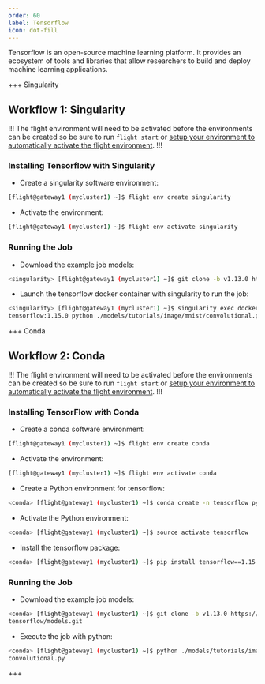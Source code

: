 ```yaml
---
order: 60
label: Tensorflow
icon: dot-fill
---
```


Tensorflow is an open-source machine learning platform. It provides an ecosystem of tools and libraries that allow researchers to build and deploy machine learning applications.

+++ Singularity
## Workflow 1: Singularity

!!!
The flight environment will need to be activated before the environments can be created so be sure to run `flight start` or [setup your environment to automatically activate the flight environment](/using_environment/cli-basics/flight_system/#activating-the-flight-system).
!!!

### Installing Tensorflow with Singularity

- Create a singularity software environment:

```bash
[flight@gateway1 (mycluster1) ~]$ flight env create singularity
```

- Activate the environment:

```bash
[flight@gateway1 (mycluster1) ~]$ flight env activate singularity
```

### Running the Job

- Download the example job models:

```bash
<singularity> [flight@gateway1 (mycluster1) ~]$ git clone -b v1.13.0 https://github.com/tensorflow/models.git
```

- Launch the tensorflow docker container with singularity to run the job:

```bash
<singularity> [flight@gateway1 (mycluster1) ~]$ singularity exec docker://tensorflow/```
tensorflow:1.15.0 python ./models/tutorials/image/mnist/convolutional.py
```

+++ Conda
## Workflow 2: Conda

!!!
The flight environment will need to be activated before the environments can be created so be sure to run `flight start` or [setup your environment to automatically activate the flight environment](/using_environment/cli-basics/flight_system/#activating-the-flight-system).
!!!

### Installing TensorFlow with Conda

- Create a conda software environment:

```bash
[flight@gateway1 (mycluster1) ~]$ flight env create conda
```

- Activate the environment:

```bash
[flight@gateway1 (mycluster1) ~]$ flight env activate conda
```

- Create a Python environment for tensorflow:

```bash
<conda> [flight@gateway1 (mycluster1) ~]$ conda create -n tensorflow python=3.6
```

- Activate the Python environment:

```bash
<conda> [flight@gateway1 (mycluster1) ~]$ source activate tensorflow
```

- Install the tensorflow package:

```bash
<conda> [flight@gateway1 (mycluster1) ~]$ pip install tensorflow==1.15
```

### Running the Job

- Download the example job models:

```bash
<conda> [flight@gateway1 (mycluster1) ~]$ git clone -b v1.13.0 https://github.com/
tensorflow/models.git
```
- Execute the job with python:

```bash
<conda> [flight@gateway1 (mycluster1) ~]$ python ./models/tutorials/image/mnist/
convolutional.py
```
+++
